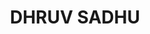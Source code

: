 ---
title: DHRUV SADHU
description: A human being
background: ""
icon: static\images\WebsiteAvi.jpg 
---